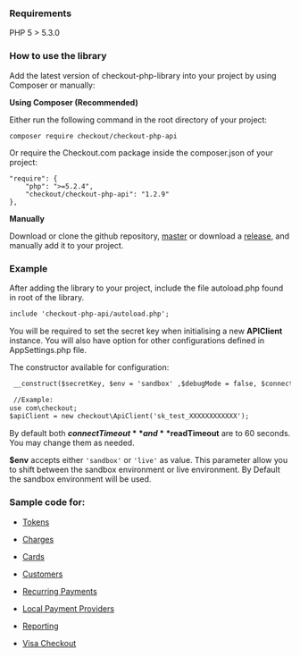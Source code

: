 ### Requirements

PHP 5 > 5.3.0

### How to use the library

Add the latest version of checkout-php-library into your project by using Composer or manually:

__Using Composer (Recommended)__

Either run the following command in the root directory of your project:
```
composer require checkout/checkout-php-api
```

Or require the Checkout.com package inside the composer.json of your project:
```
"require": {
    "php": ">=5.2.4",
    "checkout/checkout-php-api": "1.2.9"
},
```
__Manually__

Download or clone the github repository, [master](https://github.com/checkout/checkout-php-library/archive/master.zip) or download a [release](https://github.com/checkout/checkout-php-library/releases), and manually add it to your project.

### Example

After adding the library to your project, include the file autoload.php found in root of the library.
```html
include 'checkout-php-api/autoload.php';
```
You will be required to set the secret key when initialising a new **APIClient** instance. You will also have option for other configurations defined in AppSettings.php file. 

The constructor available for configuration:
```html
 __construct($secretKey, $env = 'sandbox' ,$debugMode = false, $connectTimeout = 60, $readTimeout =60)

 //Example:
use com\checkout;
$apiClient = new checkout\ApiClient('sk_test_XXXXXXXXXXXX');
```
By default both **$connectTimeout** and **$readTimeout** are to 60 seconds. You may change them as needed.

**$env** accepts either `'sandbox'` or `'live'` as value.  This parameter allow you to shift between the sandbox environment or live environment. By Default the sandbox environment will be used. 

### Sample code for:

  - [Tokens](https://github.com/checkout/checkout-php-library/wiki/Tokens)
  
  - [Charges](https://github.com/checkout/checkout-php-library/wiki/Charges)
  
  - [Cards](https://github.com/checkout/checkout-php-library/wiki/Cards)
  
  - [Customers](https://github.com/checkout/checkout-php-library/wiki/Customers)

  - [Recurring Payments](https://github.com/checkout/checkout-php-library/wiki/RecurringPayments)
  
  - [Local Payment Providers](https://github.com/checkout/checkout-php-library/wiki/lpp)

  - [Reporting](https://github.com/checkout/checkout-php-library/wiki/Reporting)

  - [Visa Checkout](https://github.com/checkout/checkout-php-library/wiki/VisaCheckout)
